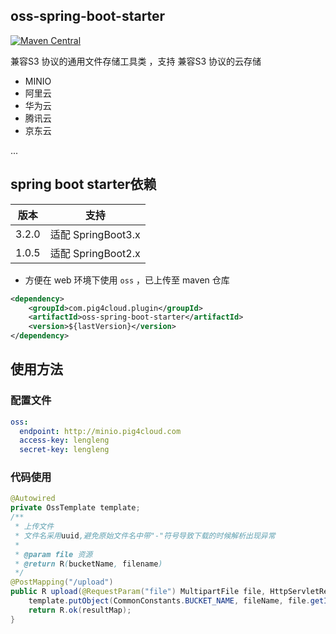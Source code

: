 ## oss-spring-boot-starter

[![Maven Central](https://img.shields.io/maven-central/v/com.pig4cloud.plugin/oss-spring-boot-starter.svg)](https://search.maven.org/artifact/com.pig4cloud.plugin/oss-spring-boot-starter)

兼容S3 协议的通用文件存储工具类 ，支持 兼容S3 协议的云存储 

- MINIO
- 阿里云
- 华为云
- 腾讯云
- 京东云

...

## spring boot starter依赖


| 版本 | 支持 |
|-------|--|
| 3.2.0 | 适配 SpringBoot3.x |
| 1.0.5 | 适配 SpringBoot2.x |

- 方便在 web 环境下使用 `oss` ，已上传至 maven 仓库
```xml
<dependency>
    <groupId>com.pig4cloud.plugin</groupId>
    <artifactId>oss-spring-boot-starter</artifactId>
    <version>${lastVersion}</version>
</dependency>
```

## 使用方法

### 配置文件

```yaml
oss:
  endpoint: http://minio.pig4cloud.com
  access-key: lengleng
  secret-key: lengleng
```

### 代码使用

```java
@Autowired
private OssTemplate template;
/**
 * 上传文件
 * 文件名采用uuid,避免原始文件名中带"-"符号导致下载的时候解析出现异常
 *
 * @param file 资源
 * @return R(bucketName, filename)
 */
@PostMapping("/upload")
public R upload(@RequestParam("file") MultipartFile file, HttpServletRequest request) {
	template.putObject(CommonConstants.BUCKET_NAME, fileName, file.getInputStream());
	return R.ok(resultMap);
}
```
